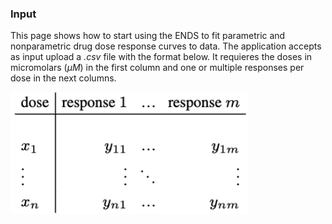 ###  Input  

This page shows how to start using the ENDS to fit parametric and nonparametric drug dose response curves to data. The application accepts as input upload a *.csv* file with the format below. It requieres the doses in micromolars ($\mu M$)​  in the first column and one or multiple responses per dose in the next columns.

<img src="images/fig2.png" alt="drawing" style="width:380px;"/>

